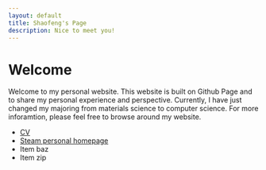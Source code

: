 ```yaml
---
layout: default
title: Shaofeng's Page
description: Nice to meet you!
---
```




# Welcome

Welcome to my personal website. This website is built on Github Page and to share my personal experience and perspective. Currently, I have just changed my majoring from materials science to computer science. For more inforamtion, please feel free to browse around my website.  

*   [CV](./cv.)
*   [Steam personal homepage](https://steamcommunity.com/id/wsf123123123/)
*   Item baz
*   Item zip
